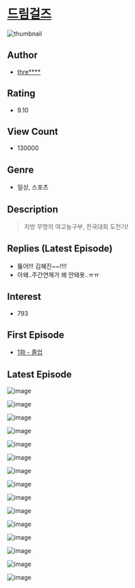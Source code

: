 # [드림걸즈](https://comic.naver.com/bestChallenge/list?titleId=779856)
![thumbnail](https://image-comic.pstatic.net/user_contents_data/challenge_comic/2021/08/27/332571/thumbnail_202x1640e9d9cbe_3ee1_449b_8f06_b387f48b335e_00000836.JPEG)

## Author
- [thre****](https://comic.naver.com/artistTitle?id=332571)

## Rating
- 9.10

## View Count
- 130000

## Genre
- 일상, 스포츠

## Description
> 지방 무명의 여고농구부, 전국대회 도전기!

## Replies (Latest Episode)
- 뚫어!!! 김혜진~~!!!!
- 아왜..주간연재가 왜 안돼욧..ㅠㅠ

## Interest
- 793

## First Episode
- [1화 - 졸업](https://comic.naver.com/bestChallenge/detail?titleId=779856&no=1)

## Latest Episode
![image](https://image-comic.pstatic.net/user_contents_data/challenge_comic/2023/02/22/332571/upload_3833746585929660214.jpeg)

![image](https://image-comic.pstatic.net/user_contents_data/challenge_comic/2023/02/22/332571/upload_3702628926669468517.jpeg)

![image](https://image-comic.pstatic.net/user_contents_data/challenge_comic/2023/02/22/332571/upload_3762248626901967411.jpeg)

![image](https://image-comic.pstatic.net/user_contents_data/challenge_comic/2023/02/22/332571/upload_7075772061383274548.jpeg)

![image](https://image-comic.pstatic.net/user_contents_data/challenge_comic/2023/02/22/332571/upload_3834033761133082425.jpeg)

![image](https://image-comic.pstatic.net/user_contents_data/challenge_comic/2023/02/22/332571/upload_3847820326125252966.jpeg)

![image](https://image-comic.pstatic.net/user_contents_data/challenge_comic/2023/02/22/332571/upload_3761413022995984693.jpeg)

![image](https://image-comic.pstatic.net/user_contents_data/challenge_comic/2023/02/22/332571/upload_3918467457298489651.jpeg)

![image](https://image-comic.pstatic.net/user_contents_data/challenge_comic/2023/02/22/332571/upload_3906701372781847906.jpeg)

![image](https://image-comic.pstatic.net/user_contents_data/challenge_comic/2023/02/22/332571/upload_7221582708449163060.jpeg)

![image](https://image-comic.pstatic.net/user_contents_data/challenge_comic/2023/02/22/332571/upload_3905521618280473140.jpeg)

![image](https://image-comic.pstatic.net/user_contents_data/challenge_comic/2023/02/22/332571/upload_7161342648142618928.jpeg)

![image](https://image-comic.pstatic.net/user_contents_data/challenge_comic/2023/02/22/332571/upload_3991989588694479462.jpeg)

![image](https://image-comic.pstatic.net/user_contents_data/challenge_comic/2023/02/22/332571/upload_4051378415645253937.jpeg)

![image](https://image-comic.pstatic.net/user_contents_data/challenge_comic/2023/02/22/332571/upload_3487529264431129443.jpeg)
